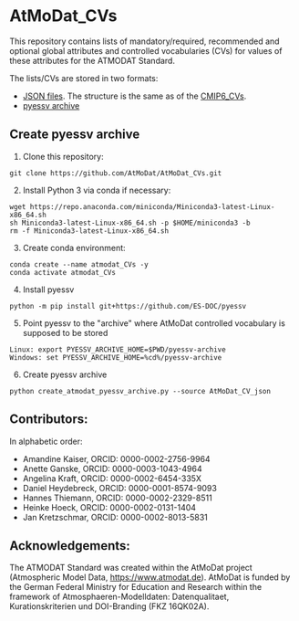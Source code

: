 # AtMoDat_CVs

This repository contains lists of mandatory/required, recommended and optional global attributes and controlled vocabularies (CVs) for values of these attributes for the ATMODAT Standard. 

The lists/CVs are stored in two formats:
* [JSON files](AtMoDat_CV_json). The structure is the same as of the [CMIP6_CVs](https://github.com/WCRP-CMIP/CMIP6_CVs/).
* [pyessv archive](pyessv_archive)

## Create pyessv archive

1. Clone this repository:
```
git clone https://github.com/AtMoDat/AtMoDat_CVs.git
```

2. Install Python 3 via conda if necessary:
```
wget https://repo.anaconda.com/miniconda/Miniconda3-latest-Linux-x86_64.sh
sh Miniconda3-latest-Linux-x86_64.sh -p $HOME/miniconda3 -b
rm -f Miniconda3-latest-Linux-x86_64.sh
```

3. Create conda environment:
```
conda create --name atmodat_CVs -y
conda activate atmodat_CVs
```

4. Install pyessv
```
python -m pip install git+https://github.com/ES-DOC/pyessv 
```

5. Point pyessv to the "archive" where AtMoDat controlled vocabulary is supposed to be stored
```
Linux: export PYESSV_ARCHIVE_HOME=$PWD/pyessv-archive 
Windows: set PYESSV_ARCHIVE_HOME=%cd%/pyessv-archive 
```

6. Create pyessv archive
```
python create_atmodat_pyessv_archive.py --source AtMoDat_CV_json
```

## Contributors:

In alphabetic order:

* Amandine Kaiser, ORCID: 0000-0002-2756-9964
* Anette Ganske, ORCID: 0000-0003-1043-4964
* Angelina Kraft, ORCID: 0000-0002-6454-335X
* Daniel Heydebreck, ORCID: 0000-0001-8574-9093
* Hannes Thiemann, ORCID: 0000-0002-2329-8511
* Heinke Hoeck, ORCID: 0000-0002-0131-1404
* Jan Kretzschmar, ORCID: 0000-0002-8013-5831

## Acknowledgements:

The ATMODAT Standard was created within the AtMoDat project (Atmospheric Model Data, https://www.atmodat.de). AtMoDat is funded by the German Federal Ministry for Education and Research within the framework of Atmosphaeren-Modelldaten: Datenqualitaet, Kurationskriterien und DOI-Branding (FKZ 16QK02A).
